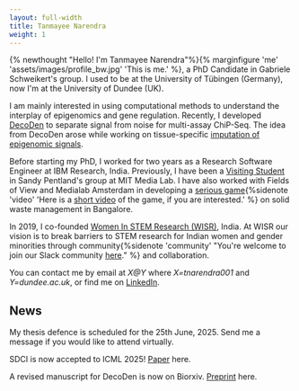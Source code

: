 ```yaml
---
layout: full-width
title: Tanmayee Narendra
weight: 1
---
```

{% newthought "Hello! I'm Tanmayee Narendra"%}{% marginfigure 'me' 'assets/images/profile_bw.jpg' 'This is me.' %}, a PhD Candidate in Gabriele Schweikert's group. I used to be at the University of Tübingen (Germany), now I'm at the University of Dundee (UK). 

I am mainly interested in using computational methods to understand the interplay of epigenomics and gene regulation. Recently, I developed [DecoDen](https://www.biorxiv.org/content/10.1101/2022.10.18.512665v1) to separate signal from noise for multi-assay ChiP-Seq. The idea from DecoDen arose while working on tissue-specific [imputation of epigenomic signals](https://www.nature.com/articles/s41467-023-40211-2). 

Before starting my PhD, I worked for two years as a Research Software Engineer at IBM Research, India. Previously, I have been a [Visiting Student](https://www.media.mit.edu/people/tanmayee/overview/) in Sandy Pentland's group at MIT Media Lab. I have also worked with Fields of View and Medialab Amsterdam in developing a [serious game](http://fieldsofview.in/projects/rubbish/){%sidenote 'video' 'Here is a [short video](https://www.youtube.com/watch?v=rhKCXakQbIk) of the game, if you are interested.' %} on solid waste management in Bangalore.

In 2019, I co-founded [Women In STEM Research (WISR)](https://twitter.com/wisrindia), India. At WISR our vision is to break barriers to STEM research for Indian women and gender minorities through community{%sidenote 'community' "You're welcome to join our Slack community [here](https://join.slack.com/t/wisr-chat/shared_invite/zt-uxta1lti-cALZ_5Twr54PApGeUce8aw)." %} and collaboration.

You can contact me by email at *X@Y* where *X=tnarendra001* and *Y=dundee.ac.uk*, or find me on [LinkedIn](https://www.linkedin.com/in/tanmayeenarendra/).

## News
My thesis defence is scheduled for the 25th June, 2025. Send me a message if you would like to attend virtually.

SDCI is now accepted to ICML 2025! [Paper](https://arxiv.org/abs/2110.06257) here.

A revised manuscript for DecoDen is now on Biorxiv. [Preprint](https://www.biorxiv.org/content/10.1101/2025.03.04.641154v1) here.

